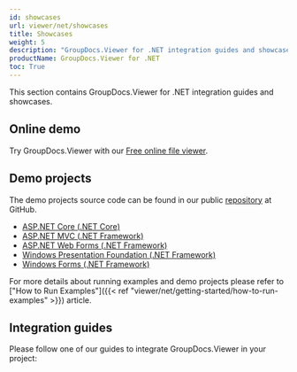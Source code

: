 ```yaml
---
id: showcases
url: viewer/net/showcases
title: Showcases
weight: 5
description: "GroupDocs.Viewer for .NET integration guides and showcases"
productName: GroupDocs.Viewer for .NET
toc: True
---
```


This section contains GroupDocs.Viewer for .NET integration guides and showcases.

## Online demo

Try GroupDocs.Viewer with our [Free online file viewer](https://products.groupdocs.app/viewer/total).

## Demo projects

The demo projects source code can be found in our public [repository](https://github.com/groupdocs-viewer/GroupDocs.Viewer-for-.NET/tree/master/Demos) at GitHub.

* [ASP.NET Core (.NET Core)](https://github.com/groupdocs-viewer/GroupDocs.Viewer-for-.NET/tree/master/Demos/ASP.NET%20Core)
* [ASP.NET MVC (.NET Framework)](https://github.com/groupdocs-viewer/GroupDocs.Viewer-for-.NET/tree/master/Demos/MVC)
* [ASP.NET Web Forms (.NET Framework)](https://github.com/groupdocs-viewer/GroupDocs.Viewer-for-.NET/tree/master/Demos/WebForms)
* [Windows Presentation Foundation (.NET Framework)](https://github.com/groupdocs-viewer/GroupDocs.Viewer-for-.NET/tree/master/Demos/WPF)
* [Windows Forms (.NET Framework)](https://github.com/groupdocs-viewer/GroupDocs.Viewer-for-.NET/tree/master/Demos/WinForms)

For more details about running examples and demo projects please refer to ["How to Run Examples"]({{< ref "viewer/net/getting-started/how-to-run-examples" >}}) article.

## Integration guides

Please follow one of our guides to integrate GroupDocs.Viewer in your project:
